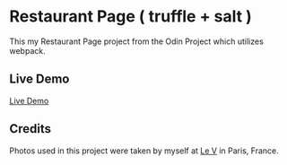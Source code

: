 # Restaurant Page ( truffle + salt )

This my Restaurant Page project from the Odin Project which utilizes webpack.

## Live Demo
[Live Demo](https://janebui.github.io/restaurant/)

## Credits
Photos used in this project were taken by myself at [Le V](https://www.hotelvernet-paris.com/fr/restaurant-et-bar) in Paris, France.

